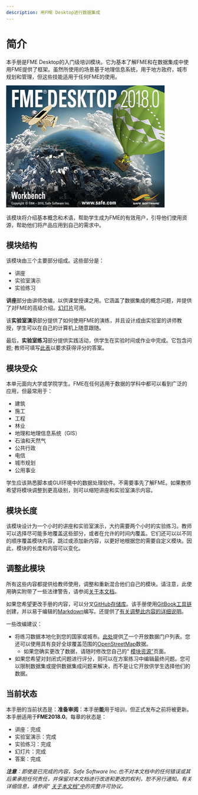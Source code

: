 ```yaml
---
description: 用FME Desktop进行数据集成
---
```


# 简介

本手册是FME Desktop的入门级培训模块。它为基本了解FME和在数据集成中使用FME提供了框架。虽然所使用的场景基于地理信息系统，用于地方政府，城市规划和管理，但这些技能适用于任何FME的使用。

[![](.gitbook/assets/img0.0.fmeaboutscreen.png)](https://github.com/safesoftware/FMETraining/blob/FME-Desktop-Data-Integration-2018/Integration0About/Images/Img0.0.FMEAboutScreen.png)

该模块将介绍基本概念和术语，帮助学生成为FME的有效用户，引导他们使用资源，帮助他们将产品应用到自己的需求中。

## 模块结构

该模块由三个主要部分组成。这些部分是：

* 讲座
* 实验室演示
* 实验练习

**讲座**部分由讲师改编，以供课堂授课之用。它涵盖了数据集成的概念问题，并提供了对FME的高级介绍。[幻灯片](https://github.com/safesoftware/FMETraining/blob/FME-Desktop-Data-Integration-2018/fme-desktop-data-integration-slides.zip)可用。

该**实验室演示**部分提供了如何使用FME的演练，并且设计成由实验室的讲师教授，学生可以在自己的计算机上随意跟随。

最后，**实验室练习**部分提供实践活动，供学生在实验时间或作业中完成。它包含问题; 教师可填写[此表](https://goo.gl/forms/jWeso3OY6RVe6PJG3)以要求获得评分的答案。

## 模块受众

本单元面向大学或学院学生。FME在任何适用于数据的学科中都可以看到广泛的应用，但最常用于：

* 建筑
* 施工
* 工程
* 林业
* 地理和地理信息系统（GIS）
* 石油和天然气
* 公共行政
* 电信
* 城市规划
* 公用事业

学生应该熟悉脚本或GUI环境中的数据处理软件。不需要事先了解FME。如果教师希望将模块调整到更高级别，则可以缩短讲座和实验室演示内容。

## 模块长度

该模块设计为一个小时的讲座和实验室演示，大约需要两个小时的实验练习。教师可以选择尽可能多地覆盖这些部分，或者在允许的时间内覆盖。它们还可以以不同的顺序覆盖模块内容，跳过或添加新内容，以更好地根据您的需要自定义模块。因此，模块的长度和内容可以变化。

## 调整此模块

所有这些内容都提供给教师使用，调整和重新混合他们自己的模块。请注意，此使用确实附带了一些法律警告，请参阅[关于本文档](https://github.com/safesoftware/FMETraining/blob/FME-Desktop-Data-Integration-2018/.%5CIntegration0About%5C0.00.AboutThisDocument.md)。

如果您希望更改手册的内容，可以分叉[GitHub存储库](https://github.com/safesoftware/FMETraining/tree/FME-Desktop-Data-Integration-2018)。该手册使用[GitBook工具链](https://toolchain.gitbook.com/)创建，并以易于编辑的[Markdown](https://daringfireball.net/projects/markdown/)编写。还提供了[有关调整此内容的详细说明](https://docs.google.com/document/d/1N0XCvhYy2CP8x9qtANF0VKXAyK5GYMfaa6XPkyYcyi0/edit)。

一些改编建议：

* 将练习数据本地化到您的国家或城市。[此处](https://www.opendatasoft.com/a-comprehensive-list-of-all-open-data-portals-around-the-world/)提供[了](https://www.opendatasoft.com/a-comprehensive-list-of-all-open-data-portals-around-the-world/)一个开放数据门户列表。您还可以使用具有良好全球覆盖范围的[OpenStreetMap](https://www.openstreetmap.org/)数据。
  * 如果您确实更改了数据，请随时修改您自己的“ [模块资源”](https://github.com/safesoftware/FMETraining/blob/FME-Desktop-Data-Integration-2018/.%5CIntegration0About%5C0.02.ModuleResources.md)页面。
* 如果您希望对封闭式问题进行评分，则可以在方案练习中编辑最终问题。您可以限制数据集或提供数据集成问题来解决，而不是让它开放供学生选择他们的数据。

## 当前状态

本手册的当前状态是：**准备审阅**：本手册**能**用于培训，但正式发布之前将被更新。本手册适用于**FME2018.0**。每章的状态是：

* 讲座：完成
* 实验室演示：完成
* 实验练习：完成
* 幻灯片：完成
* 答案：完成

_**注意**：即使是已完成的内容，Safe Software Inc.也不对本文档中的任何错误或其后果承担任何责任，并保留对本文档进行改进和更改的权利，恕不另行通知。有关详细信息，请参阅“_ [_关于本文档”中_](https://github.com/safesoftware/FMETraining/blob/FME-Desktop-Data-Integration-2018/.%5CIntegration0About%5C0.00.AboutThisDocument.md)_的完整许可协议。_

